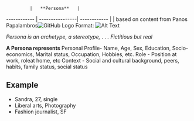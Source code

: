 


             |   **Persona**   |  
------------ | ----------------| ------------
             |                 |  based on content from Panos Papalambros![GitHub Logo](/images/logo.png) Format: ![Alt Text](url)


           



*Persona is an archetype, a stereotype, . . . Fictitious but real*


**A Persona represents**
Personal Profile- Name, Age, Sex, Education, Socio-economics, Marital status, Occupation, Hobbies, etc.
Role - Position at work, roleat home, etc
Context - Social and cultural background, peers, habits, family status, social status



## **Example** 
* Sandra, 27, single
* Liberal arts, Photography
* Fashion journalist, SF
